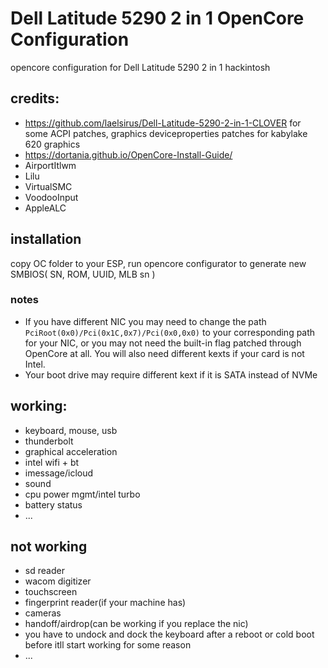 # Dell Latitude 5290 2 in 1 OpenCore Configuration
opencore configuration for Dell Latitude 5290 2 in 1 hackintosh 


## credits: 
* https://github.com/laelsirus/Dell-Latitude-5290-2-in-1-CLOVER for some ACPI patches, graphics deviceproperties patches for kabylake 620 graphics
* https://dortania.github.io/OpenCore-Install-Guide/ 
* AirportItlwm
* Lilu
* VirtualSMC
* VoodooInput
* AppleALC

## installation
copy OC folder to your ESP, run opencore configurator to generate new SMBIOS( SN, ROM, UUID, MLB sn )

### notes
* If you have different NIC you may need to change the path `PciRoot(0x0)/Pci(0x1C,0x7)/Pci(0x0,0x0)` to your corresponding path for your NIC, or you may not need the built-in flag patched through OpenCore at all. You will also need different kexts if your card is not Intel.  
* Your boot drive may require different kext if it is SATA instead of NVMe

## working: 
* keyboard, mouse, usb
* thunderbolt
* graphical acceleration
* intel wifi + bt 
* imessage/icloud
* sound 
* cpu power mgmt/intel turbo
* battery status
* ... 

## not working
* sd reader
* wacom digitizer
* touchscreen
* fingerprint reader(if your machine has) 
* cameras
* handoff/airdrop(can be working if you replace the nic) 
* you have to undock and dock the keyboard after a reboot or cold boot before itll start working for some reason
* ... 
